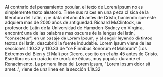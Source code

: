 Al contrario del pensamiento popular, el texto de Lorem Ipsum 
no es simplemente texto aleatorio. Tiene sus raices en una 
pieza cl´sica de la literatura del Latin, que data del año 45 
antes de Cristo, haciendo que este adquiera mas de 2000 años de
antiguedad. Richard McClintock, un profesor de Latin de la 
Universidad de Hampden-Sydney en Virginia, encontró una de las 
palabras más oscuras de la lengua del latín, "consecteur", en 
un pasaje de Lorem Ipsum, y al seguir leyendo distintos textos 
del latín, descubrió la fuente indudable. Lorem Ipsum viene de 
las secciones 1.10.32 y 1.10.33 de "de Finnibus Bonorum et 
Malorum" (Los Extremos del Bien y El Mal) por Cicero, escrito 
en el año 45 antes de Cristo. Este libro es un tratado de 
teoría de éticas, muy popular durante el Renacimiento. La 
primera linea del Lorem Ipsum, "Lorem ipsum dolor sit amet..", 
viene de una linea en la sección 1.10.32